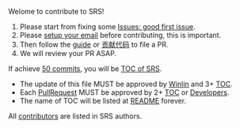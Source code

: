 Welome to contribute to SRS!

1. Please start from fixing some [Issues: good first issue](https://github.com/ossrs/srs/issues?q=is%3Aopen+is%3Aissue+label%3A%22good+first+issue%22).
1. Please [setup your email](https://ossrs.io/lts/en-us/how-to-file-pr#setup-your-email) before contributing, this is important.
1. Then follow the [guide](https://ossrs.io/lts/en-us/how-to-file-pr) or [贡献代码](https://ossrs.net/lts/zh-cn/how-to-file-pr) to file a PR.
1. We will review your PR ASAP.

If achieve [50 commits](https://github.com/ossrs/srs/graphs/contributors), you will be [TOC of SRS](https://github.com/ossrs/srs/blob/develop/trunk/AUTHORS.md#toc).

* The update of this file MUST be approved by [Winlin](https://github.com/winlinvip) and 3+ [TOC](https://github.com/ossrs/srs/blob/develop/trunk/AUTHORS.md#toc).
* Each [PullRequest](https://github.com/ossrs/srs/pulls) MUST be approved by 2+ [TOC](https://github.com/ossrs/srs/blob/develop/trunk/AUTHORS.md#toc) or [Developers](https://github.com/ossrs/srs/blob/develop/trunk/AUTHORS.md#developers).
* The name of TOC will be listed at [README](https://github.com/ossrs/srs#authors) forever.

All [contributors](https://github.com/ossrs/srs/blob/develop/trunk/AUTHORS.md#contributors) are listed in SRS authors.

